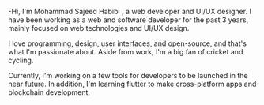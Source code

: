 -Hi, I'm Mohammad Sajeed Habibi , a web developer and UI/UX designer. I have been working as a web and software developer for the past 3 years, mainly focused on web technologies and UI/UX design.

I love programming, design, user interfaces, and open-source, and that's what I'm passionate about. Aside from work, I'm a big fan of  cricket and cycling.

Currently, I'm working on a few tools for developers to be launched in the near future. In addition, I'm learning flutter to make cross-platform apps and blockchain development.
